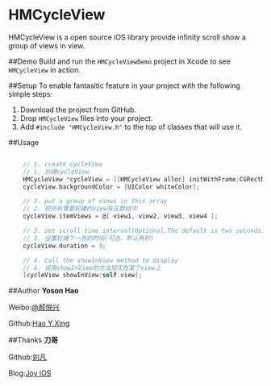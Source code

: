 # HMCycleView
HMCycleView is a open source iOS library provide infinity scroll show a group of views in view.

##Demo
Build and run the `HMCycleViewDemo` project in Xcode to see `HMCycleView` in action.

##Setup
To enable fantasitic feature in your project with the following simple steps:

1. Download the project from GitHub.
2. Drop `HMCycleView` files into your project.
3. Add `#include "HMCycleView.h"` to the top of classes that will use it.

##Usage
``` objective-c

    // 1. create cycleView
    // 1. 创建cycleView
    HMCycleView *cycleView = [[HMCycleView alloc] initWithFrame:CGRectMake(0, 20, [UIScreen mainScreen].bounds.size.width, 200)];
    cycleView.backgroundColor = [UIColor whiteColor];

    // 2. put a group of views in this array
    // 2. 把所有需要轮播的view放在数组中
    cycleView.itemViews = @[ view1, view2, view3, view4 ];

    // 3. set scroll time interval(Optional,The default is two seconds)
    // 3. 设置轮播下一张的时间(可选，默认两秒)
    cycleView.duration = 3;

    // 4. Call the showInView method to display
    // 4. 调用showInView的方法现实在某个view上
    [cycleView showInView:self.view];
```

##Author
**Yoson Hao**

Weibo:[@郝悦兴][1]

Github:[Hao Y.Xing][2]

##Thanks
**刀哥**

Github:[刘凡][3]

Blog:[Joy iOS][4]

[1]: http://weibo.com/haoyuexing
[2]: https://github.com/haoyuexing
[3]: https://github.com/liufan321
[4]: http://www.joyios.com/
